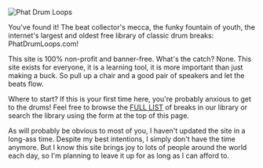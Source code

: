 ![Phat Drum Loops](http://www.phatdrumloops.com/images/v2_logo_550x125.jpg)

You've found it! The beat collector's mecca, the funky fountain of youth, the internet's largest and oldest free library of classic drum breaks: PhatDrumLoops.com!

This site is 100% non-profit and banner-free. What's the catch? None. This site exists for everyone, it is a learning tool, it is more important than just making a buck. So pull up a chair and a good pair of speakers and let the beats flow.

Where to start? If this is your first time here, you're probably anxious to get to the drums! Feel free to browse the [FULL LIST](http://www.phatdrumloops.com/beats.php) of breaks in our library or search the library using the form at the top of this page.

As will probably be obvious to most of you, I haven't updated the site in a long-ass time. Despite my best intentions, I simply don't have the time anymore. But I know this site brings joy to lots of people around the world each day, so I'm planning to leave it up for as long as I can afford to.